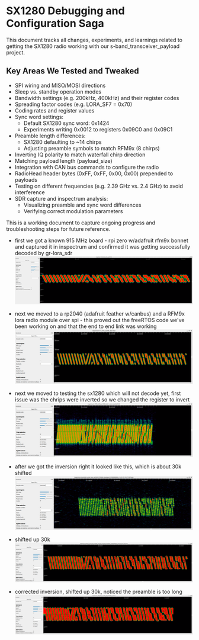 

# SX1280 Debugging and Configuration Saga

This document tracks all changes, experiments, and learnings related to getting the SX1280 radio working with our s-band_transceiver_payload project.

## Key Areas We Tested and Tweaked

- SPI wiring and MISO/MOSI directions
- Sleep vs. standby operation modes
- Bandwidth settings (e.g. 200kHz, 400kHz) and their register codes
- Spreading factor codes (e.g. LORA_SF7 = 0x70)
- Coding rates and register values
- Sync word settings:
    - Default SX1280 sync word: 0x1424
    - Experiments writing 0x0012 to registers 0x09C0 and 0x09C1
- Preamble length differences:
    - SX1280 defaulting to ~14 chirps
    - Adjusting preamble symbols to match RFM9x (8 chirps)
- Inverting IQ polarity to match waterfall chirp direction
- Matching payload length (payload_size)
- Integration with CAN bus commands to configure the radio
- RadioHead header bytes (0xFF, 0xFF, 0x00, 0x00) prepended to payloads
- Testing on different frequencies (e.g. 2.39 GHz vs. 2.4 GHz) to avoid interference
- SDR capture and inspectrum analysis:
    - Visualizing preamble and sync word differences
    - Verifying correct modulation parameters

This is a working document to capture ongoing progress and troubleshooting steps for future reference.

- first we got a known 915 MHz board - rpi zero w/adafruit rfm9x bonnet and captured it in inspectrum and confirmed it was getting successfully decoded by gr-lora_sdr
![FC32 Capture Screenshot](./captures/915_MHz_lora_hat_good.png)

- next we moved to a rp2040 (adafruit feather w/canbus) and a RFM9x lora radio module over spi - this proved out the freeRTOS code we've been working on and that the end to end link was working
![FC32 Capture Screenshot](./captures/915_MHz_lora_rp2040_good.png)

- next we moved to testing the sx1280 which will not decode yet, first issue was the chrips were inverted so we changed the register to invert
![FC32 Capture Screenshot](./captures/2390_MHz_sx1280_test_1_non_inverted.png)

- after we got the inversion right it looked like this, which is about 30k shifted
![FC32 Capture Screenshot](./captures/2390_MHz_sx1280_test-2_inverted.png)

- shifted up 30k
![FC32 Capture Screenshot](./captures/2390_MHz_sx1280_inverted_and_shifted.png)

- corrected inversion, shifted up 30k, noticed the preamble is too long
![FC32 Capture Screenshot](./captures/2390_MHz_sx1280_bad_preamble.png)
